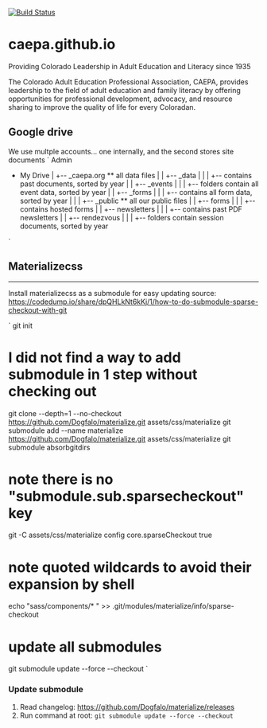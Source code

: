 [![Build Status](https://travis-ci.org/caepa/caepa.github.io.svg?branch=master)](https://travis-ci.org/caepa/caepa.github.io)
# caepa.github.io

Providing Colorado Leadership in Adult Education and Literacy since 1935

The Colorado Adult Education Professional Association, CAEPA, provides leadership to the field of adult education and family literacy by offering opportunities for professional development, advocacy, and resource sharing to improve the quality of life for every Coloradan.

## Google drive
We use multple accounts... one internally, and the second stores site documents
`
Admin
+   My Drive
|   +-- _caepa.org ** all data files
|   |   +-- _data
|   |   |   +-- contains past documents, sorted by year
|   |   +-- _events
|   |   |   +-- folders contain all event data, sorted by year
|   |   +-- _forms
|   |   |   +-- contains all form data, sorted by year
|   |
|   +-- _public ** all our public files
|   |   +-- forms
|   |   |   +-- contains hosted forms
|   |   +-- newsletters
|   |   |   +-- contains past PDF newsletters
|   |   +-- rendezvous
|   |   |   +-- folders contain session documents, sorted by year

`

## Materializecss
---
Install materializecss as a submodule for easy updating
source: https://codedump.io/share/dpQHLkNt6kKj/1/how-to-do-submodule-sparse-checkout-with-git

`
git init

# I did not find a way to add submodule in 1 step without checking out
git clone --depth=1 --no-checkout https://github.com/Dogfalo/materialize.git assets/css/materialize
git submodule add --name materialize https://github.com/Dogfalo/materialize.git assets/css/materialize
git submodule absorbgitdirs

# note there is no "submodule.sub.sparsecheckout" key
git -C assets/css/materialize config core.sparseCheckout true

# note quoted wildcards to avoid their expansion by shell
echo "sass/components/* " >> .git/modules/materialize/info/sparse-checkout

# update all submodules
git submodule update --force --checkout
`

### Update submodule
 1. Read changelog: https://github.com/Dogfalo/materialize/releases
 2. Run command at root: `git submodule update --force --checkout`
